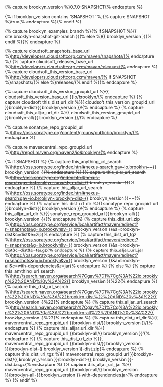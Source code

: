 {% capture brooklyn_version %}0.7.0-SNAPSHOT{% endcapture %}

{% if brooklyn_version contains 'SNAPSHOT' %}{% capture SNAPSHOT %}true{% endcapture %}{% endif %}

{% capture brooklyn_examples_branch %}{% if SNAPSHOT %}{{ site.brooklyn-snapshot-git-branch }}{% else %}{{ brooklyn_version }}{% endif %}{% endcapture %}

{% capture cloudsoft_snapshots_base_url %}http://developers.cloudsoftcorp.com/maven/snapshots/{% endcapture %}
{% capture cloudsoft_releases_base_url %}http://developers.cloudsoftcorp.com/maven/releases/{% endcapture %}
{% capture cloudsoft_this_version_base_url %}http://developers.cloudsoftcorp.com/maven/{% if SNAPSHOT %}snapshots/{% else %}releases/{% endif %}{% endcapture %}

{% capture cloudsoft_this_version_groupid_url %}{{ cloudsoft_this_version_base_url }}io/brooklyn/{% endcapture %}
{% capture cloudsoft_this_dist_url_dir %}{{ cloudsoft_this_version_groupid_url }}brooklyn-dist/{{ brooklyn_version }}/{% endcapture %}
{% capture cloudsoft_this_alljar_url_dir %}{{ cloudsoft_this_version_groupid_url }}brooklyn-all/{{ brooklyn_version }}/{% endcapture %}

<!--- both snapshots and releases -->
{% capture sonatype_repo_groupid_url %}https://oss.sonatype.org/content/groups/public/io/brooklyn/{% endcapture %}
<!--- releases --> 
{% capture mavencentral_repo_groupid_url %}http://repo1.maven.org/maven2/io/brooklyn/{% endcapture %}

{% if SNAPSHOT %}
  {% capture this_anything_url_search %}https://oss.sonatype.org/index.html#nexus-search;gav~io.brooklyn~~{{ brooklyn_version }}~~{% endcapture %}
  {% capture this_dist_url_search %}https://oss.sonatype.org/index.html#nexus-search;gav~io.brooklyn~brooklyn-dist~{{ brooklyn_version }}~~{% endcapture %}
  {% capture this_alljar_url_search %}https://oss.sonatype.org/index.html#nexus-search;gav~io.brooklyn~brooklyn-dist~{{ brooklyn_version }}~~{% endcapture %}
  {% capture this_dist_url_dir %}{{ sonatype_repo_groupid_url }}brooklyn-dist/{{ brooklyn_version }}/{% endcapture %}
  {% capture this_alljar_url_dir %}{{ sonatype_repo_groupid_url }}brooklyn-all/{{ brooklyn_version }}/{% endcapture %}
  {% capture this_dist_url_zip %}https://oss.sonatype.org/service/local/artifact/maven/redirect?r=snapshots&g=io.brooklyn&v={{ brooklyn_version }}&a=brooklyn-dist&c=dist&e=zip{% endcapture %}
  {% capture this_dist_url_tgz %}https://oss.sonatype.org/service/local/artifact/maven/redirect?r=snapshots&g=io.brooklyn&v={{ brooklyn_version }}&a=brooklyn-dist&c=dist&e=tar.gz{% endcapture %}
  {% capture this_alljar_url_jar  %}https://oss.sonatype.org/service/local/artifact/maven/redirect?r=snapshots&g=io.brooklyn&v={{ brooklyn_version }}&a=brooklyn-all&c=with-dependencies&e=jar{% endcapture %}
{% else %}<!--- RELEASE -->
  {% capture this_anything_url_search %}http://search.maven.org/#search%7Cgav%7C1%7Cg%3A%22io.brooklyn%22%20AND%20v%3A%22{{ brooklyn_version }}%22{% endcapture %}
  {% capture this_dist_url_search %}http://search.maven.org/#search%7Cgav%7C1%7Cg%3A%22io.brooklyn%22%20AND%20a%3A%22brooklyn-dist%22%20AND%20v%3A%22{{ brooklyn_version }}%22{% endcapture %}
  {% capture this_alljar_url_search %}http://search.maven.org/#search%7Cgav%7C1%7Cg%3A%22io.brooklyn%22%20AND%20a%3A%22brooklyn-all%22%20AND%20v%3A%22{{ brooklyn_version }}%22{% endcapture %}
  {% capture this_dist_url_dir %}{{ mavencentral_repo_groupid_url }}brooklyn-dist/{{ brooklyn_version }}/{% endcapture %}
  {% capture this_alljar_url_dir %}{{ mavencentral_repo_groupid_url }}brooklyn-all/{{ brooklyn_version }}/{% endcapture %}
  {% capture this_dist_url_zip %}{{ mavencentral_repo_groupid_url }}brooklyn-dist/{{ brooklyn_version }}/brooklyn-dist-{{ brooklyn_version }}-dist.zip{% endcapture %}
  {% capture this_dist_url_tgz %}{{ mavencentral_repo_groupid_url }}brooklyn-dist/{{ brooklyn_version }}/brooklyn-dist-{{ brooklyn_version }}-dist.tar.gz{% endcapture %}
  {% capture this_alljar_url_jar %}{{ mavencentral_repo_groupid_url }}brooklyn-all/{{ brooklyn_version }}/brooklyn-all-{{ brooklyn_version }}-with-dependencies.jar{% endcapture %}
{% endif %}
